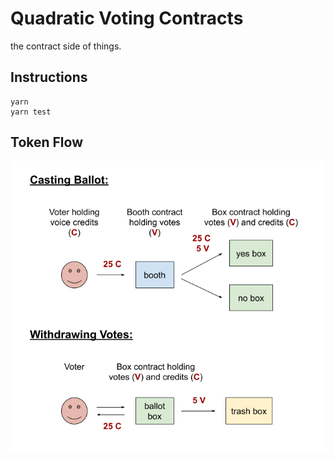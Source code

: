 # Quadratic Voting Contracts

the contract side of things.

## Instructions

```
yarn
yarn test
```

## Token Flow

![Token Flow](tokenFlow.png)